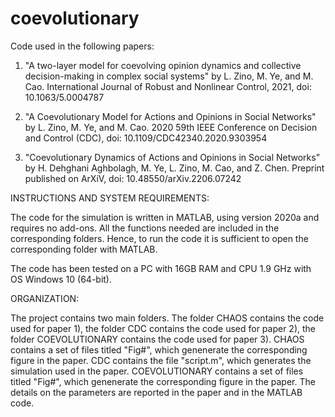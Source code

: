 # coevolutionary
Code used in the following papers:

1) "A two-layer model for coevolving opinion dynamics and collective decision-making in complex social systems" by L. Zino, M. Ye, and M. Cao. International Journal of Robust and Nonlinear Control, 2021, doi: 10.1063/5.0004787

2) "A Coevolutionary Model for Actions and Opinions in Social Networks" by L. Zino, M. Ye, and M. Cao. 2020 59th IEEE Conference on Decision and Control (CDC), doi: 10.1109/CDC42340.2020.9303954

3) "Coevolutionary Dynamics of Actions and Opinions in Social Networks" by H. Dehghani Aghbolagh, M. Ye, L. Zino, M. Cao, and Z. Chen. Preprint published on ArXiV, doi: 10.48550/arXiv.2206.07242

INSTRUCTIONS AND SYSTEM REQUIREMENTS:

The code for the simulation is written in MATLAB, using version 2020a and requires no add-ons. All the functions needed are included in the corresponding folders. Hence, to run the code it is sufficient to open the corresponding folder with MATLAB.

The code has been tested on a PC with 16GB RAM and CPU 1.9 GHz with OS Windows 10 (64-bit). 

ORGANIZATION:

The project contains two main folders. The folder CHAOS contains the code used for paper 1), the folder CDC contains the code used for paper 2), the folder COEVOLUTIONARY contains the code used for paper 3).
CHAOS contains a set of files titled "Fig#", which genenerate the corresponding figure in the paper. 
CDC contains the file "script.m", which generates the simulation used in the paper.
COEVOLUTIONARY contains a set of files titled "Fig#", which genenerate the corresponding figure in the paper. 
The details on the parameters are reported in the paper and in the MATLAB code. 
